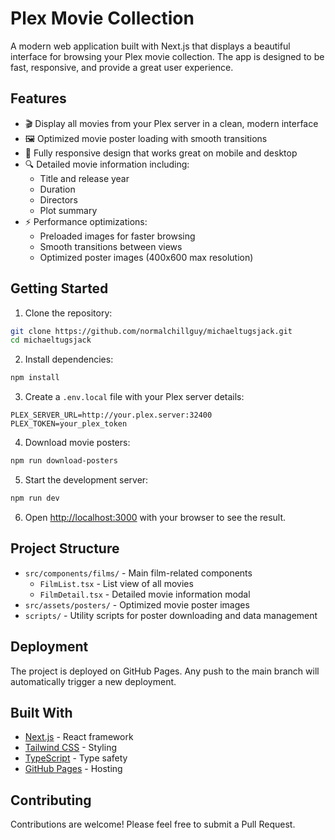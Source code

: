 # Plex Movie Collection

A modern web application built with Next.js that displays a beautiful interface for browsing your Plex movie collection. The app is designed to be fast, responsive, and provide a great user experience.

## Features

- 🎬 Display all movies from your Plex server in a clean, modern interface
- 🖼️ Optimized movie poster loading with smooth transitions
- 📱 Fully responsive design that works great on mobile and desktop
- 🔍 Detailed movie information including:
  - Title and release year
  - Duration
  - Directors
  - Plot summary
- ⚡ Performance optimizations:
  - Preloaded images for faster browsing
  - Smooth transitions between views
  - Optimized poster images (400x600 max resolution)

## Getting Started

1. Clone the repository:
```bash
git clone https://github.com/normalchillguy/michaeltugsjack.git
cd michaeltugsjack
```

2. Install dependencies:
```bash
npm install
```

3. Create a `.env.local` file with your Plex server details:
```env
PLEX_SERVER_URL=http://your.plex.server:32400
PLEX_TOKEN=your_plex_token
```

4. Download movie posters:
```bash
npm run download-posters
```

5. Start the development server:
```bash
npm run dev
```

6. Open [http://localhost:3000](http://localhost:3000) with your browser to see the result.

## Project Structure

- `src/components/films/` - Main film-related components
  - `FilmList.tsx` - List view of all movies
  - `FilmDetail.tsx` - Detailed movie information modal
- `src/assets/posters/` - Optimized movie poster images
- `scripts/` - Utility scripts for poster downloading and data management

## Deployment

The project is deployed on GitHub Pages. Any push to the main branch will automatically trigger a new deployment.

## Built With

- [Next.js](https://nextjs.org) - React framework
- [Tailwind CSS](https://tailwindcss.com) - Styling
- [TypeScript](https://www.typescriptlang.org) - Type safety
- [GitHub Pages](https://pages.github.com) - Hosting

## Contributing

Contributions are welcome! Please feel free to submit a Pull Request.
